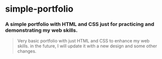 # simple-portfolio
### A simple portfolio with HTML and CSS just for practicing and demonstrating my web skills.
> Very basic portfolio with just HTML and CSS to enhance my web skills.
in the future, I will update it with a new design and some other changes.
